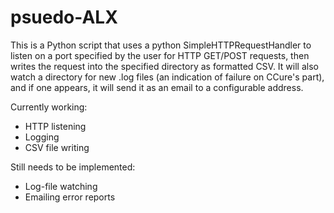 psuedo-ALX
===========

This is a Python script that uses a python SimpleHTTPRequestHandler to listen on a port specified by the user for HTTP GET/POST requests, then writes the request into the specified directory as formatted CSV. It will also watch a directory for new .log files (an indication of failure on CCure's part), and if one appears, it will send it as an email to a configurable address.

Currently working:
* HTTP listening
* Logging
* CSV file writing

Still needs to be implemented:
* Log-file watching
* Emailing error reports
